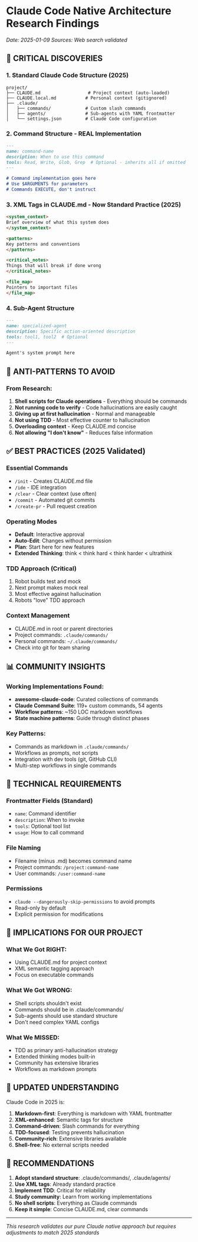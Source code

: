 # Claude Code Native Architecture Research Findings
*Date: 2025-01-09*
*Sources: Web search validated*

## 🎯 CRITICAL DISCOVERIES

### 1. Standard Claude Code Structure (2025)
```
project/
├── CLAUDE.md                  # Project context (auto-loaded)
├── CLAUDE.local.md           # Personal context (gitignored)
├── .claude/
│   ├── commands/             # Custom slash commands
│   ├── agents/               # Sub-agents with YAML frontmatter
│   └── settings.json         # Claude Code configuration
```

### 2. Command Structure - REAL Implementation
```markdown
---
name: command-name
description: When to use this command
tools: Read, Write, Glob, Grep  # Optional - inherits all if omitted
---

# Command implementation goes here
# Use $ARGUMENTS for parameters
# Commands EXECUTE, don't instruct
```

### 3. XML Tags in CLAUDE.md - Now Standard Practice (2025)
```markdown
<system_context>
Brief overview of what this system does
</system_context>

<patterns>
Key patterns and conventions
</patterns>

<critical_notes>
Things that will break if done wrong
</critical_notes>

<file_map>
Pointers to important files
</file_map>
```

### 4. Sub-Agent Structure
```markdown
---
name: specialized-agent
description: Specific action-oriented description
tools: tool1, tool2  # Optional
---

Agent's system prompt here
```

## 🚨 ANTI-PATTERNS TO AVOID

### From Research:
1. **Shell scripts for Claude operations** - Everything should be commands
2. **Not running code to verify** - Code hallucinations are easily caught
3. **Giving up at first hallucination** - Normal and manageable
4. **Not using TDD** - Most effective counter to hallucination
5. **Overloading context** - Keep CLAUDE.md concise
6. **Not allowing "I don't know"** - Reduces false information

## ✅ BEST PRACTICES (2025 Validated)

### Essential Commands
- `/init` - Creates CLAUDE.md file
- `/ide` - IDE integration
- `/clear` - Clear context (use often)
- `/commit` - Automated git commits
- `/create-pr` - Pull request creation

### Operating Modes
- **Default**: Interactive approval
- **Auto-Edit**: Changes without permission
- **Plan**: Start here for new features
- **Extended Thinking**: think < think hard < think harder < ultrathink

### TDD Approach (Critical)
1. Robot builds test and mock
2. Next prompt makes mock real
3. Most effective against hallucination
4. Robots "love" TDD approach

### Context Management
- CLAUDE.md in root or parent directories
- Project commands: `.claude/commands/`
- Personal commands: `~/.claude/commands/`
- Check into git for team sharing

## 📊 COMMUNITY INSIGHTS

### Working Implementations Found:
- **awesome-claude-code**: Curated collections of commands
- **Claude Command Suite**: 119+ custom commands, 54 agents
- **Workflow patterns**: ~150 LOC markdown workflows
- **State machine patterns**: Guide through distinct phases

### Key Patterns:
- Commands as markdown in `.claude/commands/`
- Workflows as prompts, not scripts
- Integration with dev tools (git, GitHub CLI)
- Multi-step workflows in single commands

## 🔧 TECHNICAL REQUIREMENTS

### Frontmatter Fields (Standard)
- `name`: Command identifier
- `description`: When to invoke
- `tools`: Optional tool list
- `usage`: How to call command

### File Naming
- Filename (minus .md) becomes command name
- Project commands: `/project:command-name`
- User commands: `/user:command-name`

### Permissions
- `claude --dangerously-skip-permissions` to avoid prompts
- Read-only by default
- Explicit permission for modifications

## 🎯 IMPLICATIONS FOR OUR PROJECT

### What We Got RIGHT:
- Using CLAUDE.md for project context
- XML semantic tagging approach
- Focus on executable commands

### What We Got WRONG:
- Shell scripts shouldn't exist
- Commands should be in .claude/commands/
- Sub-agents should use standard structure
- Don't need complex YAML configs

### What We MISSED:
- TDD as primary anti-hallucination strategy
- Extended thinking modes built-in
- Community has extensive libraries
- Workflows as markdown prompts

## 📝 UPDATED UNDERSTANDING

Claude Code in 2025 is:
1. **Markdown-first**: Everything is markdown with YAML frontmatter
2. **XML-enhanced**: Semantic tags for structure
3. **Command-driven**: Slash commands for everything
4. **TDD-focused**: Testing prevents hallucination
5. **Community-rich**: Extensive libraries available
6. **Shell-free**: No external scripts needed

## 🚀 RECOMMENDATIONS

1. **Adopt standard structure**: .claude/commands/, .claude/agents/
2. **Use XML tags**: Already standard practice
3. **Implement TDD**: Critical for reliability
4. **Study community**: Learn from working implementations
5. **No shell scripts**: Everything as Claude commands
6. **Keep it simple**: Concise CLAUDE.md, clear commands

---
*This research validates our pure Claude native approach but requires adjustments to match 2025 standards*